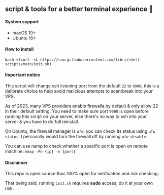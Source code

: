 ## script & tools for a better terminal experience 🚀

#### System support

- macOS 10+
- Ubuntu 16+

#### How to install

`bash <(curl -sL https://raw.githubusercontent.com/librz/shell-scripts/main/init.sh)`

#### Important notice

This script will change ssh listening port from the default `22` to `9000`, this is a delibrate choice to help avoid malicious attempts to scan/break into your VPS.

As of 2023, many VPS providers enable firewalla by default & only allow 22 in their default setting. You need to make sure port `9000` is open before running this script on your server, else there's no way to ssh into your server & you have to do full reinstall.

On Ubuntu, the firewall manager is `ufw`, you can check its status using `ufw status`. I personally would turn the firewall off by running `ufw disable`.

You can use namp to check whether a specific port is open on remote machine: `nmap -Pn {ip} -n {port}`

#### Disclaimer

This repo is open source thus 100% open for verification and risk checking. 

That being said, running `init.sh` requires **sudo** access, do it at your own risk.
